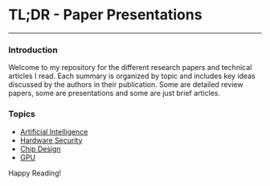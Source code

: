 # TL;DR - Paper Presentations

---

### Introduction
Welcome to my repository for the different research papers and technical articles I read. Each summary is organized by topic and includes key ideas discussed by the authors in their publication. Some are detailed review papers, some are presentations and some are just brief articles. 

### Topics
- [Artificial Intelligence](./AI)
- [Hardware Security](./HW_Security)
- [Chip Design](./Chip_Design)
- [GPU](./GPU)

Happy Reading!
